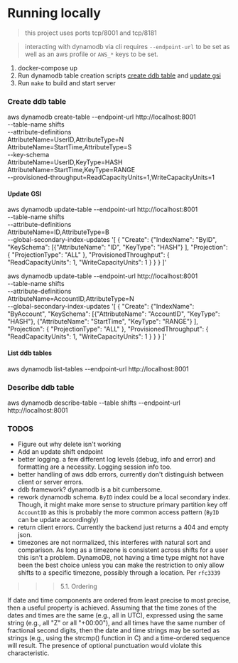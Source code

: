 # Running locally
> this project uses ports tcp/8001 and tcp/8181

> interacting with dynamodb via cli requires `--endpoint-url` to be set as well as an aws profile or `AWS_*` keys to be set. 

1. docker-compose up
1. Run dynamodb table creation scripts [create ddb table](#create-ddb-table) and [update gsi](#update-gsi)
1. Run `make` to build and start server


### Create ddb table
aws dynamodb create-table --endpoint-url http://localhost:8001 \
  --table-name shifts \
  --attribute-definitions \
    AttributeName=UserID,AttributeType=N \
    AttributeName=StartTime,AttributeType=S \
  --key-schema \
    AttributeName=UserID,KeyType=HASH \
    AttributeName=StartTime,KeyType=RANGE \
  --provisioned-throughput=ReadCapacityUnits=1,WriteCapacityUnits=1

#### Update GSI
aws dynamodb update-table --endpoint-url http://localhost:8001 \
  --table-name shifts \
  --attribute-definitions \
    AttributeName=ID,AttributeType=B \
  --global-secondary-index-updates '[ { "Create": {"IndexName": "ByID", "KeySchema": [{"AttributeName": "ID", "KeyType": "HASH"} ], "Projection": { "ProjectionType": "ALL" }, "ProvisionedThroughput": { "ReadCapacityUnits": 1, "WriteCapacityUnits": 1 } } } ]'

aws dynamodb update-table --endpoint-url http://localhost:8001 \
  --table-name shifts \
  --attribute-definitions \
    AttributeName=AccountID,AttributeType=N \
  --global-secondary-index-updates '[ { "Create": {"IndexName": "ByAccount", "KeySchema": [{"AttributeName": "AccountID", "KeyType": "HASH"}, {"AttributeName": "StartTime", "KeyType": "RANGE"} ], "Projection": { "ProjectionType": "ALL" }, "ProvisionedThroughput": { "ReadCapacityUnits": 1, "WriteCapacityUnits": 1 } } } ]'

#### List ddb tables
aws dynamodb list-tables --endpoint-url http://localhost:8001

### Describe ddb table
aws dynamodb describe-table --table shifts --endpoint-url http://localhost:8001

### TODOS

* Figure out why delete isn't working
* Add an update shift endpoint
* better logging. a few different log levels (debug, info and error) and formatting are a necessity. Logging session info too.
* better handling of aws ddb errors, currently don't distinguish between client or server errors.
* ddb framework? dynamodb is a bit cumbersome.
* rework dynamodb schema. `ByID` index could be a local secondary index. Though, it might make more sense to structure primary partition key off `AccountID` as this is probably the more common access pattern (`ByID` can be update accordingly)
* return client errors. Currently the backend just returns a 404 and empty json.
* timezones are not normalized, this interferes with natural sort and comparison. As long as a timezone is consistent across shifts for a user this isn't a problem. DynamoDB, not having a time type might not have been the best choice unless you can make the restriction to only allow shifts to a specific timezone, possibly through a location. Per `rfc3339`
>>> 5.1. Ordering

   If date and time components are ordered from least precise to most
   precise, then a useful property is achieved.  Assuming that the time
   zones of the dates and times are the same (e.g., all in UTC),
   expressed using the same string (e.g., all "Z" or all "+00:00"), and
   all times have the same number of fractional second digits, then the
   date and time strings may be sorted as strings (e.g., using the
   strcmp() function in C) and a time-ordered sequence will result.  The
   presence of optional punctuation would violate this characteristic.